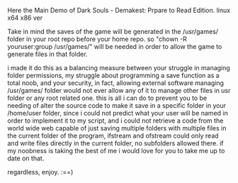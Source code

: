 Here the Main Demo of Dark Souls - Demakest: Prpare to Read Edition.
linux x64 x86 ver

Take in mind the saves of the game will be generated in the /usr/games/ folder
in your root repo before your home repo. so "chown -R youruser:group /usr/games/"
will be needed in order to allow the game to generate files in that folder.

i made it do this as a balancing measure between your struggle in managing
folder permissions, my struggle about programming a save function as a total noob,
and your security, in fact, allowing external software managing /usr/games/ folder
would not ever allow any of it to manage other files in usr folder or any root related one.
this is all i can do to prevent you to be needing of alter the source code to make it save
in a specific folder in your /home/user folder, since i could not predict what your
user will be named in order to implement it to my script, and i could not retrieve a
code from the world wide web capable of just saving multiple folders with multiple files
in the current folder of the program, ifstream and ofstream could only read and write
files directly in the current folder, no subfolders allowed there.
if my noobness is taking the best of me i would love for you to take me up to date on that.

regardless, enjoy. :==)
